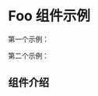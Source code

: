 # Foo 组件示例

第一个示例：

<preview path="../demos/foo/foo-1.vue" title="基本使用" description="测试使用按钮组件"></preview>

第二个示例：

<preview path="../demos/foo/foo-2.vue" title="基本使用" description="测试使用自定义组件库组件"></preview>

## 组件介绍

